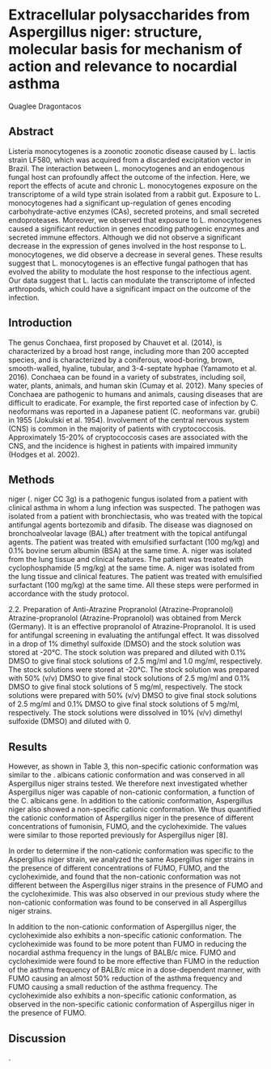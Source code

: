# Extracellular polysaccharides from Aspergillus niger: structure, molecular basis for mechanism of action and relevance to nocardial asthma
Quaglee Dragontacos


## Abstract
Listeria monocytogenes is a zoonotic zoonotic disease caused by L. lactis strain LF580, which was acquired from a discarded excipitation vector in Brazil. The interaction between L. monocytogenes and an endogenous fungal host can profoundly affect the outcome of the infection. Here, we report the effects of acute and chronic L. monocytogenes exposure on the transcriptome of a wild type strain isolated from a rabbit gut. Exposure to L. monocytogenes had a significant up-regulation of genes encoding carbohydrate-active enzymes (CAs), secreted proteins, and small secreted endoproteases. Moreover, we observed that exposure to L. monocytogenes caused a significant reduction in genes encoding pathogenic enzymes and secreted immune effectors. Although we did not observe a significant decrease in the expression of genes involved in the host response to L. monocytogenes, we did observe a decrease in several genes. These results suggest that L. monocytogenes is an effective fungal pathogen that has evolved the ability to modulate the host response to the infectious agent. Our data suggest that L. lactis can modulate the transcriptome of infected arthropods, which could have a significant impact on the outcome of the infection.


## Introduction
The genus Conchaea, first proposed by Chauvet et al. (2014), is characterized by a broad host range, including more than 200 accepted species, and is characterized by a coniferous, wood-boring, brown, smooth-walled, hyaline, tubular, and 3-4-septate hyphae (Yamamoto et al. 2016). Conchaea can be found in a variety of substrates, including soil, water, plants, animals, and human skin (Cumay et al. 2012). Many species of Conchaea are pathogenic to humans and animals, causing diseases that are difficult to eradicate. For example, the first reported case of infection by C. neoformans was reported in a Japanese patient (C. neoformans var. grubii) in 1955 (Jokulski et al. 1954). Involvement of the central nervous system (CNS) is common in the majority of patients with cryptococcosis. Approximately 15-20% of cryptococcosis cases are associated with the CNS, and the incidence is highest in patients with impaired immunity (Hodges et al. 2002).


## Methods
niger (. niger CC 3g) is a pathogenic fungus isolated from a patient with clinical asthma in whom a lung infection was suspected. The pathogen was isolated from a patient with bronchiectasis, who was treated with the topical antifungal agents bortezomib and difasib. The disease was diagnosed on bronchoalveolar lavage (BAL) after treatment with the topical antifungal agents. The patient was treated with emulsified surfactant (100 mg/kg) and 0.1% bovine serum albumin (BSA) at the same time. A. niger was isolated from the lung tissue and clinical features. The patient was treated with cyclophosphamide (5 mg/kg) at the same time. A. niger was isolated from the lung tissue and clinical features. The patient was treated with emulsified surfactant (100 mg/kg) at the same time. All these steps were performed in accordance with the study protocol.

2.2. Preparation of Anti-Atrazine Propranolol (Atrazine-Propranolol)
Atrazine-propranolol (Atrazine-Propranolol) was obtained from Merck (Germany). It is an effective propranolol of Atrazine-Propranolol. It is used for antifungal screening in evaluating the antifungal effect. It was dissolved in a drop of 1% dimethyl sulfoxide (DMSO) and the stock solution was stored at -20°C. The stock solution was prepared and diluted with 0.1% DMSO to give final stock solutions of 2.5 mg/ml and 1.0 mg/ml, respectively. The stock solutions were stored at -20°C. The stock solution was prepared with 50% (v/v) DMSO to give final stock solutions of 2.5 mg/ml and 0.1% DMSO to give final stock solutions of 5 mg/ml, respectively. The stock solutions were prepared with 50% (v/v) DMSO to give final stock solutions of 2.5 mg/ml and 0.1% DMSO to give final stock solutions of 5 mg/ml, respectively. The stock solutions were dissolved in 10% (v/v) dimethyl sulfoxide (DMSO) and diluted with 0.


## Results
However, as shown in Table 3, this non-specific cationic conformation was similar to the . albicans cationic conformation and was conserved in all Aspergillus niger strains tested. We therefore next investigated whether Aspergillus niger was capable of non-cationic conformation, a function of the C. albicans gene. In addition to the cationic conformation, Aspergillus niger also showed a non-specific cationic conformation. We thus quantified the cationic conformation of Aspergillus niger in the presence of different concentrations of fumonisin, FUMO, and the cycloheximide. The values were similar to those reported previously for Aspergillus niger [8].

In order to determine if the non-cationic conformation was specific to the Aspergillus niger strain, we analyzed the same Aspergillus niger strains in the presence of different concentrations of FUMO, FUMO, and the cycloheximide, and found that the non-cationic conformation was not different between the Aspergillus niger strains in the presence of FUMO and the cycloheximide. This was also observed in our previous study where the non-cationic conformation was found to be conserved in all Aspergillus niger strains.

In addition to the non-cationic conformation of Aspergillus niger, the cycloheximide also exhibits a non-specific cationic conformation. The cycloheximide was found to be more potent than FUMO in reducing the nocardial asthma frequency in the lungs of BALB/c mice. FUMO and cycloheximide were found to be more effective than FUMO in the reduction of the asthma frequency of BALB/c mice in a dose-dependent manner, with FUMO causing an almost 50% reduction of the asthma frequency and FUMO causing a small reduction of the asthma frequency. The cycloheximide also exhibits a non-specific cationic conformation, as observed in the non-specific cationic conformation of Aspergillus niger in the presence of FUMO.


## Discussion
.
